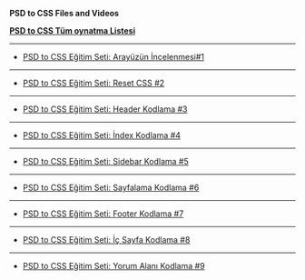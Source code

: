 **PSD to CSS Files and Videos**


**[PSD to CSS  Tüm oynatma Listesi](https://www.youtube.com/watch?v=KMcAJPwTBks&list=PLzPtCsi6BpOvI8PBGz6-kaw2r2RkpXpRg&index=1)**


----------

 

 - [PSD to CSS Eğitim Seti: Arayüzün
   İncelenmesi#1](https://www.youtube.com/watch?v=KMcAJPwTBks&list=PLzPtCsi6BpOvI8PBGz6-kaw2r2RkpXpRg&index=1)

----------

 - [PSD to CSS Eğitim Seti: Reset CSS
   #2](https://www.youtube.com/watch?v=O_v4rHSiQ8Q&list=PLzPtCsi6BpOvI8PBGz6-kaw2r2RkpXpRg&index=2)

----------

 - [PSD to CSS Eğitim Seti: Header Kodlama
   #3](https://www.youtube.com/watch?v=sIF-Kk6udZ0&list=PLzPtCsi6BpOvI8PBGz6-kaw2r2RkpXpRg&index=3)

----------

 - [PSD to CSS Eğitim Seti: İndex Kodlama
   #4](https://www.youtube.com/watch?v=6Xx3PwYeQSY&index=4&list=PLzPtCsi6BpOvI8PBGz6-kaw2r2RkpXpRg)

----------

 - [PSD to CSS Eğitim Seti: Sidebar Kodlama
   #5](https://www.youtube.com/watch?v=4YnoqypGk-I&list=PLzPtCsi6BpOvI8PBGz6-kaw2r2RkpXpRg&index=5)

----------

 - [PSD to CSS Eğitim Seti: Sayfalama Kodlama
   #6](https://www.youtube.com/watch?v=yWus-aoYitM&list=PLzPtCsi6BpOvI8PBGz6-kaw2r2RkpXpRg&index=6)

----------

 - [PSD to CSS Eğitim Seti: Footer Kodlama
   #7](https://www.youtube.com/watch?v=cFwWFilIq2o&index=7&list=PLzPtCsi6BpOvI8PBGz6-kaw2r2RkpXpRg)

----------

 - [PSD to CSS Eğitim Seti: İç Sayfa Kodlama
   #8](https://www.youtube.com/watch?v=WZ0fcJtX6ws&index=8&list=PLzPtCsi6BpOvI8PBGz6-kaw2r2RkpXpRg)

----------

 - [PSD to CSS Eğitim Seti: Yorum Alanı Kodlama
   #9](https://www.youtube.com/watch?v=61ruMCOzWW4&index=9&list=PLzPtCsi6BpOvI8PBGz6-kaw2r2RkpXpRg)

    

